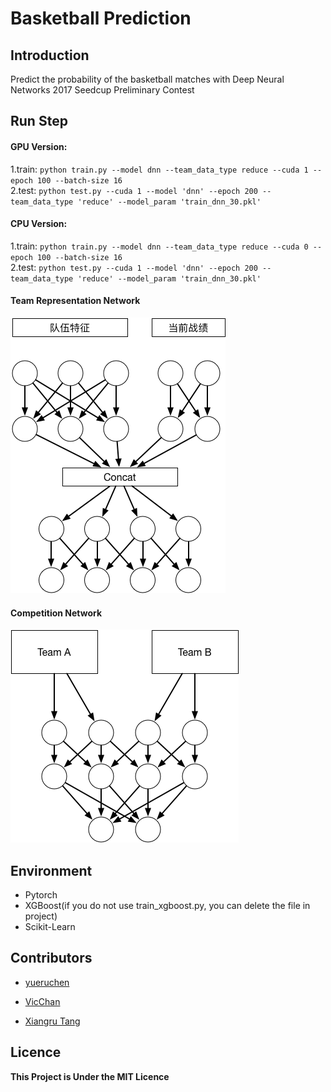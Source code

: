 # Basketball Prediction

## Introduction

 Predict the probability of the basketball matches with Deep Neural Networks
 2017 Seedcup Preliminary Contest
</br>
## Run Step
#### GPU Version:
1.train:
`python train.py --model dnn --team_data_type reduce --cuda 1 --epoch 100 --batch-size 16`
</br>
2.test:
`python test.py --cuda 1 --model 'dnn' --epoch 200 --team_data_type 'reduce' --model_param 'train_dnn_30.pkl'`
#### CPU Version:
1.train:
`python train.py --model dnn --team_data_type reduce --cuda 0 --epoch 100 --batch-size 16`
</br>
2.test:
`python test.py --cuda 1 --model 'dnn' --epoch 200 --team_data_type 'reduce' --model_param 'train_dnn_30.pkl'`


#### Team Representation Network

![](./images/team.png)

#### Competition Network

![](./images/comp.png)






## Environment

* Pytorch
* XGBoost(if you do not use train_xgboost.py, you can delete the file in project)
* Scikit-Learn

## Contributors

* [yueruchen](https://github.com/yueruchen)

* [VicChan](https://github.com/wondervictor)

* [Xiangru Tang](https://github.com/tangxiangru)

## Licence

**This Project is Under the MIT Licence**

